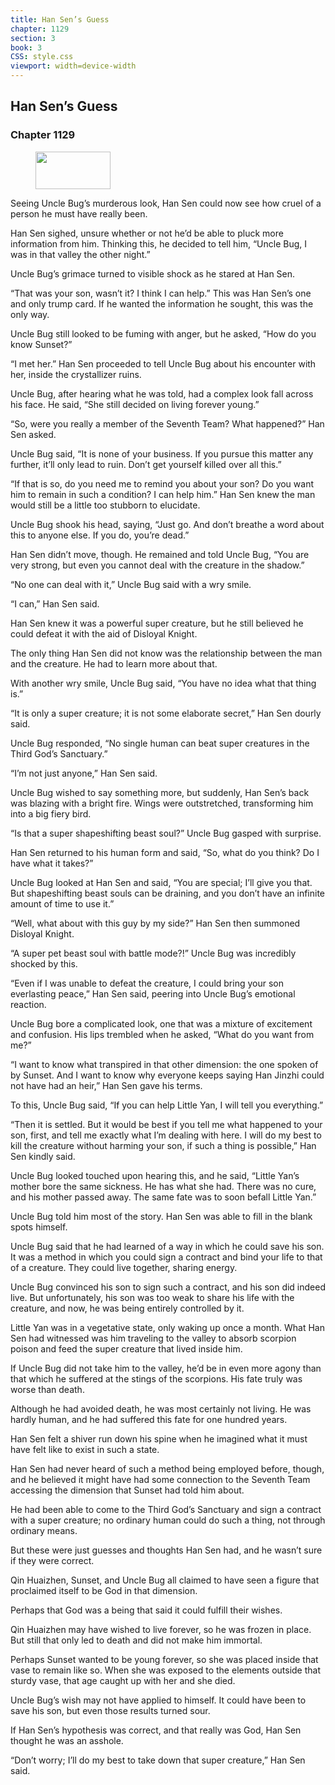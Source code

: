 ```yaml
---
title: Han Sen’s Guess
chapter: 1129
section: 3
book: 3
CSS: style.css
viewport: width=device-width
---
```


## Han Sen’s Guess

### Chapter 1129

<figure>
	<img src="../Images/gem.gif" alt="" id="gem" width="120" height="60" />
</figure>

Seeing Uncle Bug’s murderous look, Han Sen could now see how cruel of a person he must have really been.

Han Sen sighed, unsure whether or not he’d be able to pluck more information from him. Thinking this, he decided to tell him, “Uncle Bug, I was in that valley the other night.”

Uncle Bug’s grimace turned to visible shock as he stared at Han Sen.

“That was your son, wasn’t it? I think I can help.” This was Han Sen’s one and only trump card. If he wanted the information he sought, this was the only way.

Uncle Bug still looked to be fuming with anger, but he asked, “How do you know Sunset?”

“I met her.” Han Sen proceeded to tell Uncle Bug about his encounter with her, inside the crystallizer ruins.

Uncle Bug, after hearing what he was told, had a complex look fall across his face. He said, “She still decided on living forever young.”

“So, were you really a member of the Seventh Team? What happened?” Han Sen asked.

Uncle Bug said, “It is none of your business. If you pursue this matter any further, it’ll only lead to ruin. Don’t get yourself killed over all this.”

“If that is so, do you need me to remind you about your son? Do you want him to remain in such a condition? I can help him.” Han Sen knew the man would still be a little too stubborn to elucidate.

Uncle Bug shook his head, saying, “Just go. And don’t breathe a word about this to anyone else. If you do, you’re dead.”

Han Sen didn’t move, though. He remained and told Uncle Bug, “You are very strong, but even you cannot deal with the creature in the shadow.”

“No one can deal with it,” Uncle Bug said with a wry smile.

“I can,” Han Sen said.

Han Sen knew it was a powerful super creature, but he still believed he could defeat it with the aid of Disloyal Knight.

The only thing Han Sen did not know was the relationship between the man and the creature. He had to learn more about that.

With another wry smile, Uncle Bug said, “You have no idea what that thing is.”

“It is only a super creature; it is not some elaborate secret,” Han Sen dourly said.

Uncle Bug responded, “No single human can beat super creatures in the Third God’s Sanctuary.”

“I’m not just anyone,” Han Sen said.

Uncle Bug wished to say something more, but suddenly, Han Sen’s back was blazing with a bright fire. Wings were outstretched, transforming him into a big fiery bird.

“Is that a super shapeshifting beast soul?” Uncle Bug gasped with surprise.

Han Sen returned to his human form and said, “So, what do you think? Do I have what it takes?”

Uncle Bug looked at Han Sen and said, “You are special; I’ll give you that. But shapeshifting beast souls can be draining, and you don’t have an infinite amount of time to use it.”

“Well, what about with this guy by my side?” Han Sen then summoned Disloyal Knight.

“A super pet beast soul with battle mode?!” Uncle Bug was incredibly shocked by this.

“Even if I was unable to defeat the creature, I could bring your son everlasting peace,” Han Sen said, peering into Uncle Bug’s emotional reaction.

Uncle Bug bore a complicated look, one that was a mixture of excitement and confusion. His lips trembled when he asked, “What do you want from me?”

“I want to know what transpired in that other dimension: the one spoken of by Sunset. And I want to know why everyone keeps saying Han Jinzhi could not have had an heir,” Han Sen gave his terms.

To this, Uncle Bug said, “If you can help Little Yan, I will tell you everything.”

“Then it is settled. But it would be best if you tell me what happened to your son, first, and tell me exactly what I’m dealing with here. I will do my best to kill the creature without harming your son, if such a thing is possible,” Han Sen kindly said.

Uncle Bug looked touched upon hearing this, and he said, “Little Yan’s mother bore the same sickness. He has what she had. There was no cure, and his mother passed away. The same fate was to soon befall Little Yan.”

Uncle Bug told him most of the story. Han Sen was able to fill in the blank spots himself.

Uncle Bug said that he had learned of a way in which he could save his son. It was a method in which you could sign a contract and bind your life to that of a creature. They could live together, sharing energy.

Uncle Bug convinced his son to sign such a contract, and his son did indeed live. But unfortunately, his son was too weak to share his life with the creature, and now, he was being entirely controlled by it.

Little Yan was in a vegetative state, only waking up once a month. What Han Sen had witnessed was him traveling to the valley to absorb scorpion poison and feed the super creature that lived inside him.

If Uncle Bug did not take him to the valley, he’d be in even more agony than that which he suffered at the stings of the scorpions. His fate truly was worse than death.

Although he had avoided death, he was most certainly not living. He was hardly human, and he had suffered this fate for one hundred years.

Han Sen felt a shiver run down his spine when he imagined what it must have felt like to exist in such a state.

Han Sen had never heard of such a method being employed before, though, and he believed it might have had some connection to the Seventh Team accessing the dimension that Sunset had told him about.

He had been able to come to the Third God’s Sanctuary and sign a contract with a super creature; no ordinary human could do such a thing, not through ordinary means.

But these were just guesses and thoughts Han Sen had, and he wasn’t sure if they were correct.

Qin Huaizhen, Sunset, and Uncle Bug all claimed to have seen a figure that proclaimed itself to be God in that dimension.

Perhaps that God was a being that said it could fulfill their wishes.

Qin Huaizhen may have wished to live forever, so he was frozen in place. But still that only led to death and did not make him immortal.

Perhaps Sunset wanted to be young forever, so she was placed inside that vase to remain like so. When she was exposed to the elements outside that sturdy vase, that age caught up with her and she died.

Uncle Bug’s wish may not have applied to himself. It could have been to save his son, but even those results turned sour.

If Han Sen’s hypothesis was correct, and that really was God, Han Sen thought he was an asshole.

“Don’t worry; I’ll do my best to take down that super creature,” Han Sen said.